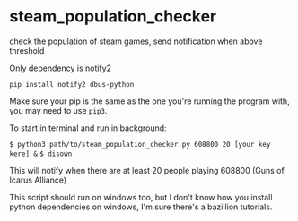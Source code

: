 # steam_population_checker
check the population of steam games, send notification when above threshold

Only dependency is notify2

`pip install notify2 dbus-python`

Make sure your pip is the same as the one you're running the program with, you may need to use `pip3`. 

To start in terminal and run in background:

`$ python3 path/to/steam_population_checker.py 608800 20 [your key kere] &`
`$ disown`

This will notify when there are at least 20 people playing 608800 (Guns of Icarus Alliance)

This script should run on windows too, but I don't know how you install python dependencies on windows, I'm sure there's a bazillion tutorials. 
